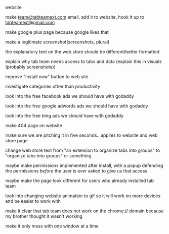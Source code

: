 website<br>

make team@tabteamext.com email, add it to website, hook it up to tabteamext@gmail.com<br>

make google plus page because google likes that<br>

make a legitimate screenshot(screenshots, plural)<br>

the explanatory text on the web store should be different/better formatted<br>

explain why tab team needs access to tabs and data (explain this in visuals (probably screenshots))<br>

improve "install now" button to web site<br>

investigate categories other than productivity<br>

look into the free facebook ads we should have with godaddy<br>

look into the free google adwords ads we should have with godaddy<br>

look into the free bing ads we should have with godaddy<br>

make 404 page on website<br>

make sure we are pitching it in five seconds...applies to website and web store page<br>

change web store text from "an extension to organize tabs into groups" to "organize tabs into groups" or something<br>

maybe make permissions implemented after install, with a popup defending the permissions <i>before</i> the user is ever asked to give us that access<br>

maybe make the page look different for users who already installed tab team<br>

look into changing website animation to gif so it will work on more devices and be easier to work with<br>

make it clear that tab team does not work on the chrome:// domain because my brother thought it wasn't working<br>

make it only mess with one window at a time<br>